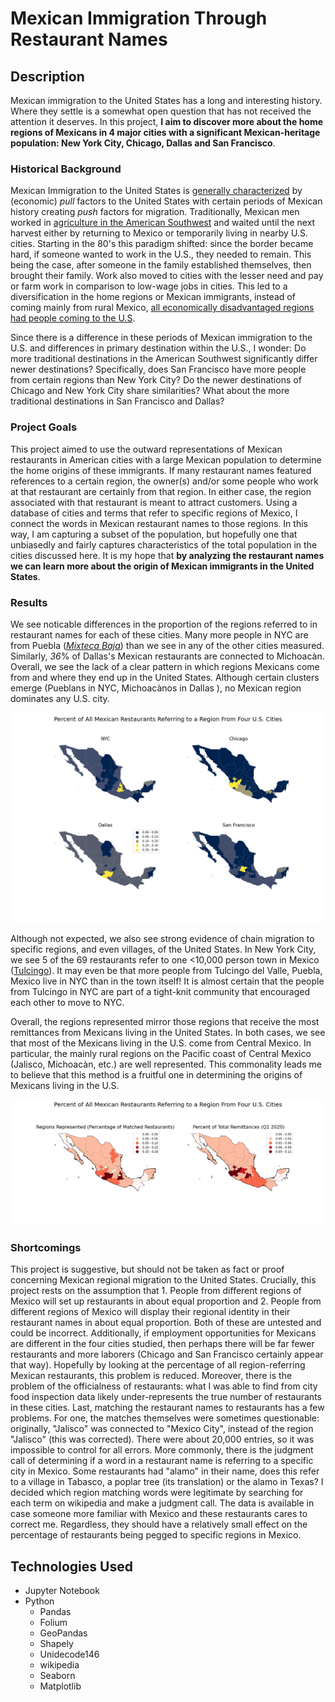 # Mexican Immigration Through Restaurant Names

## Description
Mexican immigration to the United States has a long and interesting history. Where they settle is a somewhat open question that has not received the attention it deserves. In this project, **I aim to discover more about the home regions of Mexicans in 4 major cities with a significant Mexican-heritage population: New York City, Chicago, Dallas and San Francisco**. 

### Historical Background
Mexican Immigration to the United States is [generally characterized](https://oxfordre.com/americanhistory/view/10.1093/acrefore/9780199329175.001.0001/acrefore-9780199329175-e-146) by (economic) _pull_ factors to the United States with certain periods of Mexican history creating _push_ factors for migration. Traditionally, Mexican men worked in [agriculture in the American Southwest](https://oxfordre.com/americanhistory/view/10.1093/acrefore/9780199329175.001.0001/acrefore-9780199329175-e-146) and waited until the next harvest either by returning to Mexico or temporarily living in nearby U.S. cities. Starting in the 80's this paradigm shifted: since the border became hard, if someone wanted to work in the U.S., they needed to remain. This being the case, after someone in the family established themselves, then brought their family. Work also moved to cities with the lesser need and pay or farm work in comparison to low-wage jobs in cities. This led to a diversification in the home regions or Mexican immigrants, instead of coming mainly from rural Mexico, [all economically disadvantaged regions had people coming to the U.S](https://oxfordre.com/americanhistory/view/10.1093/acrefore/9780199329175.001.0001/acrefore-9780199329175-e-146).

Since there is a difference in these periods of Mexican immigration to the U.S. and differences in primary destination within the U.S., I wonder: Do more traditional destinations in the American Southwest significantly differ newer destinations? Specifically, does San Francisco have more people from certain regions than New York City? Do the newer destinations of Chicago and New York City share similarities? What about the more traditional destinations in San Francisco and Dallas? 

### Project Goals
This project aimed to use the outward representations of Mexican restaurants in American cities with a large Mexican population to determine the home origins of these immigrants. If many restaurant names featured references to a certain region, the owner(s) and/or some people who work at that restaurant are certainly from that region. In either case, the region associated with that restaurant is meant to attract customers. Using a database of cities and terms that refer to specific regions of Mexico, I connect the words in Mexican restaurant names to those regions. In this way, I am capturing a subset of the population, but hopefully one that unbiasedly and fairly captures characteristics of the total population in the cities discussed here. It is my hope that **by analyzing the restaurant names we can learn more about the origin of Mexican immigrants in the United States**.

### Results
We see noticable differences in the proportion of the regions referred to in restaurant names for each of these cities. Many more people in NYC are from Puebla ([_Mixteca Baja_](https://en.wikipedia.org/wiki/La_Mixteca)) than we see in any of the other cities measured. Similarly, _36_% of Dallas's Mexican restaurants are connected to Michoacàn. Overall, we see the lack of a clear pattern in which regions Mexicans come from and where they end up in the United States. Although certain clusters emerge (Pueblans in NYC, Michoacànos in Dallas ), no Mexican region dominates any U.S. city.

![Mexican Regions for Each City](./images/Map_of_regions_from_all_cities.png)

Although not expected, we also see strong evidence of chain migration to specific regions, and even villages, of the United States. In New York City, we see 5 of the 69 restaurants refer to one <10,000 person town in Mexico ([Tulcingo](https://es.wikipedia.org/wiki/Municipio_de_Tulcingo)). It may even be that more people from Tulcingo del Valle, Puebla, Mexico live in NYC than in the town itself! It is almost certain that the people from Tulcingo in NYC are part of a tight-knit community that encouraged each other to move to NYC. 

Overall, the regions represented mirror those regions that receive the most remittances from Mexicans living in the United States. In both cases, we see that most of the Mexicans living in the U.S. come from Central Mexico. In particular, the mainly rural regions on the Pacific coast of Central Mexico (Jalisco, Michoacàn, etc.) are well represented. This commonality leads me to believe that this method is a fruitful one in determining the origins of Mexicans living in the U.S.

![Mexican Regions Represented and Remittances](./images/Regions_represented_plus_remittances_pct.png)

### Shortcomings
This project is suggestive, but should not be taken as fact or proof concerning Mexican regional migration to the United States. Crucially, this project rests on the assumption that 
    1. People from different regions of Mexico will set up restaurants in about equal proportion and 
    2. People from different regions of Mexico will display their regional identity in their restaurant names in about equal proportion. 
Both of these are untested and could be incorrect. Additionally, if employment opportunities for Mexicans are different in the four cities studied, then perhaps there will be far fewer restaurants and more laborers (Chicago and San Francisco certainly appear that way). Hopefully by looking at the percentage of all region-referring Mexican restaurants, this problem is reduced. Moreover, there is the problem of the officialness of restaurants: what I was able to find from city food inspection data likely under-represents the true number of restaurants in these cities. Last, matching the restaurant names to restaurants has a few problems. For one, the matches themselves were sometimes questionable: originally, "Jalisco" was connected to "Mexico City", instead of the region "Jalisco" (this was corrected). There were about 20,000 entries, so it was impossible to control for all errors. More commonly, there is the judgment call of determining if a word in a restaurant name is referring to a specific city in Mexico. Some restaurants had "alamo" in their name, does this refer to a village in Tabasco, a poplar tree (its translation) or the alamo in Texas? I decided which region matching words were legitimate by searching for each term on wikipedia and make a judgment call. The data is available in case someone more familiar with Mexico and these restaurants cares to correct me. Regardless, they should have a relatively small effect on the percentage of restaurants being pegged to specific regions in Mexico. 

## Technologies Used
- Jupyter Notebook
- Python
    - Pandas
    - Folium
    - GeoPandas
    - Shapely
    - Unidecode146
    - wikipedia 
    - Seaborn
    - Matplotlib
